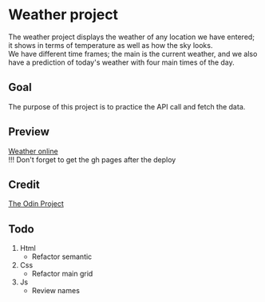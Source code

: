 # Weather project
The weather project displays the weather of any location we have entered; it shows in terms of temperature as well as how the sky looks.  
We have different time frames; the main is the current weather, and we also have a prediction of today's weather with four main times of the day.

## Goal
The purpose of this project is to practice the API call and fetch the data.

## Preview
[Weather online](https://haveadream1.github.io/weather-app/)  
!!! Don't forget to get the gh pages after the deploy

## Credit
[The Odin Project](https://www.theodinproject.com/)

## Todo
1. Html
    * Refactor semantic
2. Css
    * Refactor main grid
3. Js
    * Review names